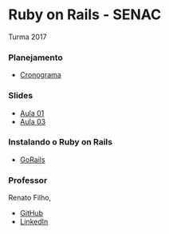 # Ruby on Rails - SENAC

Turma 2017

### Planejamento

- [Cronograma](https://github.com/renatosousafilho/ror-senac/blob/master/cronograma.md)

### Slides
- [Aula 01](https://www.slideshare.net/renatosousafilho/curso-programao-web-com-ruby-on-rails-aula-01)
- [Aula 03](https://www.slideshare.net/renatosousafilho/curso-programao-web-com-ruby-on-rails-aula-03)

### Instalando o Ruby on Rails
- [GoRails](https://gorails.com/setup/ubuntu/17.04)

### Professor
Renato Filho,
- [GitHub](github.com/renatosousafilho)
- [LinkedIn](https://www.linkedin.com/in/renatosousafilho/)
